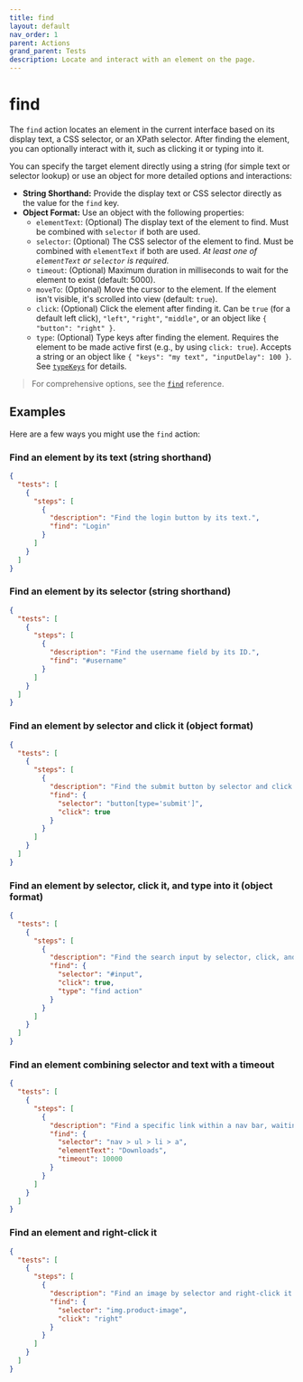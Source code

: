 ```yaml
---
title: find
layout: default
nav_order: 1
parent: Actions
grand_parent: Tests
description: Locate and interact with an element on the page.
---
```


# find

The `find` action locates an element in the current interface based on its display text, a CSS selector, or an XPath selector. After finding the element, you can optionally interact with it, such as clicking it or typing into it.

You can specify the target element directly using a string (for simple text or selector lookup) or use an object for more detailed options and interactions:

- **String Shorthand:** Provide the display text or CSS selector directly as the value for the `find` key.
- **Object Format:** Use an object with the following properties:
  - `elementText`: (Optional) The display text of the element to find. Must be combined with `selector` if both are used.
  - `selector`: (Optional) The CSS selector of the element to find. Must be combined with `elementText` if both are used. *At least one of `elementText` or `selector` is required.*
  - `timeout`: (Optional) Maximum duration in milliseconds to wait for the element to exist (default: 5000).
  - `moveTo`: (Optional) Move the cursor to the element. If the element isn't visible, it's scrolled into view (default: `true`).
  - `click`: (Optional) Click the element after finding it. Can be `true` (for a default left click), `"left"`, `"right"`, `"middle"`, or an object like `{ "button": "right" }`.
  - `type`: (Optional) Type keys after finding the element. Requires the element to be made active first (e.g., by using `click: true`). Accepts a string or an object like `{ "keys": "my text", "inputDelay": 100 }`. See [`typeKeys`](/docs/references/schemas/typeKeys) for details.

> For comprehensive options, see the [`find`](/docs/references/schemas/find) reference.

## Examples

Here are a few ways you might use the `find` action:

### Find an element by its text (string shorthand)

```json
{
  "tests": [
    {
      "steps": [
        {
          "description": "Find the login button by its text.",
          "find": "Login"
        }
      ]
    }
  ]
}
```

### Find an element by its selector (string shorthand)

```json
{
  "tests": [
    {
      "steps": [
        {
          "description": "Find the username field by its ID.",
          "find": "#username"
        }
      ]
    }
  ]
}
```

### Find an element by selector and click it (object format)

```json
{
  "tests": [
    {
      "steps": [
        {
          "description": "Find the submit button by selector and click it.",
          "find": {
            "selector": "button[type='submit']",
            "click": true
          }
        }
      ]
    }
  ]
}
```

### Find an element by selector, click it, and type into it (object format)

```json
{
  "tests": [
    {
      "steps": [
        {
          "description": "Find the search input by selector, click, and type.",
          "find": {
            "selector": "#input",
            "click": true,
            "type": "find action"
          }
        }
      ]
    }
  ]
}
```

### Find an element combining selector and text with a timeout

```json
{
  "tests": [
    {
      "steps": [
        {
          "description": "Find a specific link within a nav bar, waiting up to 10 seconds.",
          "find": {
            "selector": "nav > ul > li > a",
            "elementText": "Downloads",
            "timeout": 10000
          }
        }
      ]
    }
  ]
}
```

### Find an element and right-click it

```json
{
  "tests": [
    {
      "steps": [
        {
          "description": "Find an image by selector and right-click it.",
          "find": {
            "selector": "img.product-image",
            "click": "right"
          }
        }
      ]
    }
  ]
}
```
